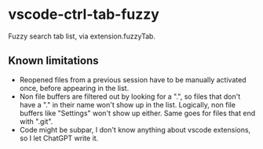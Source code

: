 # vscode-ctrl-tab-fuzzy

Fuzzy search tab list, via extension.fuzzyTab.

## Known limitations
- Reopened files from a previous session have to be manually activated once, before appearing in the list.
- Non file buffers are filtered out by looking for a ".", so files that don't have a "." in their name won't show up in the list. Logically, non file buffers like "Settings" won't show up either. Same goes for files that end with ".git".
- Code might be subpar, I don't know anything about vscode extensions, so I let ChatGPT write it.